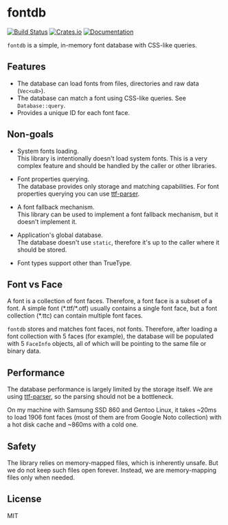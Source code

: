 # fontdb
[![Build Status](https://travis-ci.org/RazrFalcon/fontdb.svg?branch=master)](https://travis-ci.org/RazrFalcon/fontdb)
[![Crates.io](https://img.shields.io/crates/v/fontdb.svg)](https://crates.io/crates/fontdb)
[![Documentation](https://docs.rs/fontdb/badge.svg)](https://docs.rs/fontdb)

`fontdb` is a simple, in-memory font database with CSS-like queries.

## Features

- The database can load fonts from files, directories and raw data (`Vec<u8>`).
- The database can match a font using CSS-like queries. See `Database::query`.
- Provides a unique ID for each font face.

## Non-goals

- System fonts loading.<br>
  This library is intentionally doesn't load system fonts.
  This is a very complex feature and should be handled by the caller or other libraries.

- Font properties querying.<br>
  The database provides only storage and matching capabilities.
  For font properties querying you can use [ttf-parser].

- A font fallback mechanism.<br>
  This library can be used to implement a font fallback mechanism, but it doesn't implement it.

- Application's global database.<br>
  The database doesn't use `static`, therefore it's up to the caller where it should be stored.

- Font types support other than TrueType.

## Font vs Face

A font is a collection of font faces. Therefore, a font face is a subset of a font.
A simple font (\*.ttf/\*.otf) usually contains a single font face,
but a font collection (\*.ttc) can contain multiple font faces.

`fontdb` stores and matches font faces, not fonts.
Therefore, after loading a font collection with 5 faces (for example), the database will be populated
with 5 `FaceInfo` objects, all of which will be pointing to the same file or binary data.

## Performance

The database performance is largely limited by the storage itself.
We are using [ttf-parser], so the parsing should not be a bottleneck.

On my machine with Samsung SSD 860 and Gentoo Linux, it takes ~20ms
to load 1906 font faces (most of them are from Google Noto collection)
with a hot disk cache and ~860ms with a cold one.

## Safety

The library relies on memory-mapped files, which is inherently unsafe.
But we do not keep such files open forever. Instead, we are memory-mapping files only when needed.

[ttf-parser]: https://github.com/RazrFalcon/ttf-parser

## License

MIT
